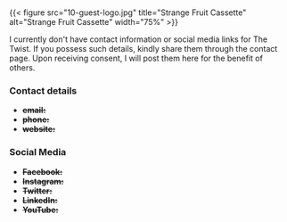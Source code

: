 #
{{< figure src="10-guest-logo.jpg" title="Strange Fruit Cassette" alt="Strange Fruit Cassette" width="75%" >}}

I currently don't have contact information or social media links for The Twist. If you possess such details, kindly share them through the contact page. Upon receiving consent, I will post them here for the benefit of others.

### Contact details

- ~~**email:**~~
- ~~**phone:**~~
- ~~**website:**~~

### Social Media

- ~~**Facebook:**~~
- ~~**Instagram:**~~
- ~~**Twitter:**~~
- ~~**LinkedIn:**~~
- ~~**YouTube:**~~
